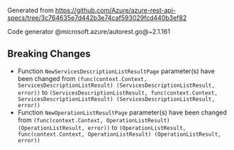 Generated from https://github.com/Azure/azure-rest-api-specs/tree/3c764635e7d442b3e74caf593029fcd440b3ef82

Code generator @microsoft.azure/autorest.go@~2.1.161

## Breaking Changes

- Function `NewServicesDescriptionListResultPage` parameter(s) have been changed from `(func(context.Context, ServicesDescriptionListResult) (ServicesDescriptionListResult, error))` to `(ServicesDescriptionListResult, func(context.Context, ServicesDescriptionListResult) (ServicesDescriptionListResult, error))`
- Function `NewOperationListResultPage` parameter(s) have been changed from `(func(context.Context, OperationListResult) (OperationListResult, error))` to `(OperationListResult, func(context.Context, OperationListResult) (OperationListResult, error))`
